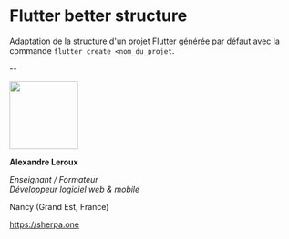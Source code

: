 # Flutter better structure

Adaptation de la structure d'un projet Flutter générée par défaut avec la 
commande `flutter create <nom_du_projet`.

--

<img src="https://sherpa.one/images/sherpa-logotype.png" width="120px">

__Alexandre Leroux__

_Enseignant / Formateur_<br>
_Développeur logiciel web & mobile_

Nancy (Grand Est, France)

https://sherpa.one

